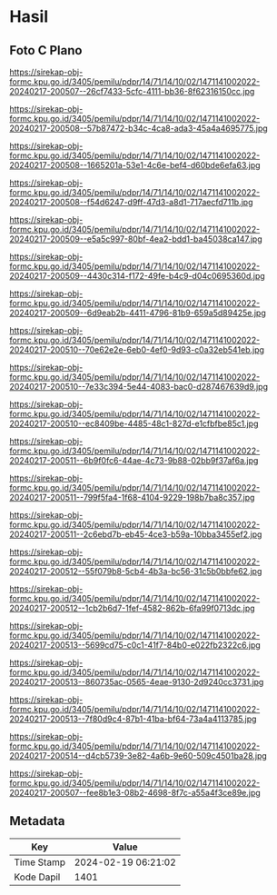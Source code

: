 # Hasil

## Foto C Plano

https://sirekap-obj-formc.kpu.go.id/3405/pemilu/pdpr/14/71/14/10/02/1471141002022-20240217-200507--26cf7433-5cfc-4111-bb36-8f62316150cc.jpg

https://sirekap-obj-formc.kpu.go.id/3405/pemilu/pdpr/14/71/14/10/02/1471141002022-20240217-200508--57b87472-b34c-4ca8-ada3-45a4a4695775.jpg

https://sirekap-obj-formc.kpu.go.id/3405/pemilu/pdpr/14/71/14/10/02/1471141002022-20240217-200508--1665201a-53e1-4c6e-bef4-d60bde6efa63.jpg

https://sirekap-obj-formc.kpu.go.id/3405/pemilu/pdpr/14/71/14/10/02/1471141002022-20240217-200508--f54d6247-d9ff-47d3-a8d1-717aecfd711b.jpg

https://sirekap-obj-formc.kpu.go.id/3405/pemilu/pdpr/14/71/14/10/02/1471141002022-20240217-200509--e5a5c997-80bf-4ea2-bdd1-ba45038ca147.jpg

https://sirekap-obj-formc.kpu.go.id/3405/pemilu/pdpr/14/71/14/10/02/1471141002022-20240217-200509--4430c314-f172-49fe-b4c9-d04c0695360d.jpg

https://sirekap-obj-formc.kpu.go.id/3405/pemilu/pdpr/14/71/14/10/02/1471141002022-20240217-200509--6d9eab2b-4411-4796-81b9-659a5d89425e.jpg

https://sirekap-obj-formc.kpu.go.id/3405/pemilu/pdpr/14/71/14/10/02/1471141002022-20240217-200510--70e62e2e-6eb0-4ef0-9d93-c0a32eb541eb.jpg

https://sirekap-obj-formc.kpu.go.id/3405/pemilu/pdpr/14/71/14/10/02/1471141002022-20240217-200510--7e33c394-5e44-4083-bac0-d287467639d9.jpg

https://sirekap-obj-formc.kpu.go.id/3405/pemilu/pdpr/14/71/14/10/02/1471141002022-20240217-200510--ec8409be-4485-48c1-827d-e1cfbfbe85c1.jpg

https://sirekap-obj-formc.kpu.go.id/3405/pemilu/pdpr/14/71/14/10/02/1471141002022-20240217-200511--6b9f0fc6-44ae-4c73-9b88-02bb9f37af6a.jpg

https://sirekap-obj-formc.kpu.go.id/3405/pemilu/pdpr/14/71/14/10/02/1471141002022-20240217-200511--799f5fa4-1f68-4104-9229-198b7ba8c357.jpg

https://sirekap-obj-formc.kpu.go.id/3405/pemilu/pdpr/14/71/14/10/02/1471141002022-20240217-200511--2c6ebd7b-eb45-4ce3-b59a-10bba3455ef2.jpg

https://sirekap-obj-formc.kpu.go.id/3405/pemilu/pdpr/14/71/14/10/02/1471141002022-20240217-200512--55f079b8-5cb4-4b3a-bc56-31c5b0bbfe62.jpg

https://sirekap-obj-formc.kpu.go.id/3405/pemilu/pdpr/14/71/14/10/02/1471141002022-20240217-200512--1cb2b6d7-1fef-4582-862b-6fa99f0713dc.jpg

https://sirekap-obj-formc.kpu.go.id/3405/pemilu/pdpr/14/71/14/10/02/1471141002022-20240217-200513--5699cd75-c0c1-41f7-84b0-e022fb2322c6.jpg

https://sirekap-obj-formc.kpu.go.id/3405/pemilu/pdpr/14/71/14/10/02/1471141002022-20240217-200513--860735ac-0565-4eae-9130-2d9240cc3731.jpg

https://sirekap-obj-formc.kpu.go.id/3405/pemilu/pdpr/14/71/14/10/02/1471141002022-20240217-200513--7f80d9c4-87b1-41ba-bf64-73a4a4113785.jpg

https://sirekap-obj-formc.kpu.go.id/3405/pemilu/pdpr/14/71/14/10/02/1471141002022-20240217-200514--d4cb5739-3e82-4a6b-9e60-509c4501ba28.jpg

https://sirekap-obj-formc.kpu.go.id/3405/pemilu/pdpr/14/71/14/10/02/1471141002022-20240217-200507--fee8b1e3-08b2-4698-8f7c-a55a4f3ce89e.jpg


## Metadata

| Key        | Value               |
| ---------- | ------------------- |
| Time Stamp | 2024-02-19 06:21:02 |
| Kode Dapil | 1401                |



